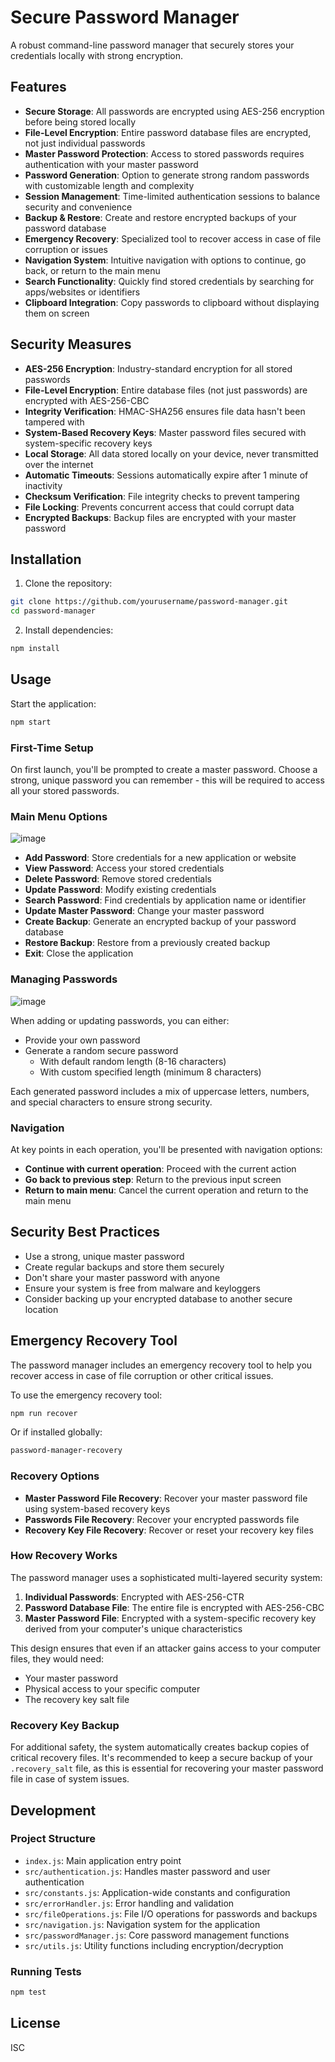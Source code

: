 # Secure Password Manager

A robust command-line password manager that securely stores your credentials locally with strong encryption.

## Features

- **Secure Storage**: All passwords are encrypted using AES-256 encryption before being stored locally
- **File-Level Encryption**: Entire password database files are encrypted, not just individual passwords
- **Master Password Protection**: Access to stored passwords requires authentication with your master password
- **Password Generation**: Option to generate strong random passwords with customizable length and complexity
- **Session Management**: Time-limited authentication sessions to balance security and convenience
- **Backup & Restore**: Create and restore encrypted backups of your password database
- **Emergency Recovery**: Specialized tool to recover access in case of file corruption or issues
- **Navigation System**: Intuitive navigation with options to continue, go back, or return to the main menu
- **Search Functionality**: Quickly find stored credentials by searching for apps/websites or identifiers
- **Clipboard Integration**: Copy passwords to clipboard without displaying them on screen

## Security Measures

- **AES-256 Encryption**: Industry-standard encryption for all stored passwords
- **File-Level Encryption**: Entire database files (not just passwords) are encrypted with AES-256-CBC
- **Integrity Verification**: HMAC-SHA256 ensures file data hasn't been tampered with
- **System-Based Recovery Keys**: Master password files secured with system-specific recovery keys
- **Local Storage**: All data stored locally on your device, never transmitted over the internet
- **Automatic Timeouts**: Sessions automatically expire after 1 minute of inactivity
- **Checksum Verification**: File integrity checks to prevent tampering
- **File Locking**: Prevents concurrent access that could corrupt data
- **Encrypted Backups**: Backup files are encrypted with your master password

## Installation

1. Clone the repository:

```bash
git clone https://github.com/yourusername/password-manager.git
cd password-manager
```

2. Install dependencies:

```bash
npm install
```

## Usage

Start the application:

```bash
npm start
```

### First-Time Setup

On first launch, you'll be prompted to create a master password. Choose a strong, unique password you can remember - this will be required to access all your stored passwords.

### Main Menu Options

![image](https://github.com/user-attachments/assets/fcc705d1-f8d2-41ee-a534-997126de3528)

- **Add Password**: Store credentials for a new application or website
- **View Password**: Access your stored credentials
- **Delete Password**: Remove stored credentials
- **Update Password**: Modify existing credentials
- **Search Password**: Find credentials by application name or identifier
- **Update Master Password**: Change your master password
- **Create Backup**: Generate an encrypted backup of your password database
- **Restore Backup**: Restore from a previously created backup
- **Exit**: Close the application

### Managing Passwords

![image](https://github.com/user-attachments/assets/894db961-1744-4a46-ad26-f9205d4e52a8)

When adding or updating passwords, you can either:
- Provide your own password
- Generate a random secure password
  - With default random length (8-16 characters)
  - With custom specified length (minimum 8 characters)

Each generated password includes a mix of uppercase letters, numbers, and special characters to ensure strong security.

### Navigation

At key points in each operation, you'll be presented with navigation options:
- **Continue with current operation**: Proceed with the current action
- **Go back to previous step**: Return to the previous input screen
- **Return to main menu**: Cancel the current operation and return to the main menu

## Security Best Practices

- Use a strong, unique master password
- Create regular backups and store them securely
- Don't share your master password with anyone
- Ensure your system is free from malware and keyloggers
- Consider backing up your encrypted database to another secure location

## Emergency Recovery Tool

The password manager includes an emergency recovery tool to help you recover access in case of file corruption or other critical issues.

To use the emergency recovery tool:

```bash
npm run recover
```

Or if installed globally:

```bash
password-manager-recovery
```

### Recovery Options

- **Master Password File Recovery**: Recover your master password file using system-based recovery keys
- **Passwords File Recovery**: Recover your encrypted passwords file
- **Recovery Key File Recovery**: Recover or reset your recovery key files

### How Recovery Works

The password manager uses a sophisticated multi-layered security system:

1. **Individual Passwords**: Encrypted with AES-256-CTR
2. **Password Database File**: The entire file is encrypted with AES-256-CBC
3. **Master Password File**: Encrypted with a system-specific recovery key derived from your computer's unique characteristics

This design ensures that even if an attacker gains access to your computer files, they would need:
- Your master password
- Physical access to your specific computer
- The recovery key salt file

### Recovery Key Backup

For additional safety, the system automatically creates backup copies of critical recovery files. It's recommended to keep a secure backup of your `.recovery_salt` file, as this is essential for recovering your master password file in case of system issues.

## Development

### Project Structure

- `index.js`: Main application entry point
- `src/authentication.js`: Handles master password and user authentication
- `src/constants.js`: Application-wide constants and configuration
- `src/errorHandler.js`: Error handling and validation
- `src/fileOperations.js`: File I/O operations for passwords and backups
- `src/navigation.js`: Navigation system for the application
- `src/passwordManager.js`: Core password management functions
- `src/utils.js`: Utility functions including encryption/decryption

### Running Tests

```bash
npm test
```

## License

ISC
